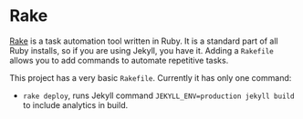 # Rake 

[Rake](https://github.com/ruby/rake) is a task automation tool written in Ruby. 
It is a standard part of all Ruby installs, so if you are using Jekyll, you have it.
Adding a `Rakefile` allows you to add commands to automate repetitive tasks.

This project has a very basic `Rakefile`. 
Currently it has only one command: 

- `rake deploy`, runs Jekyll command `JEKYLL_ENV=production jekyll build` to include analytics in build. 
